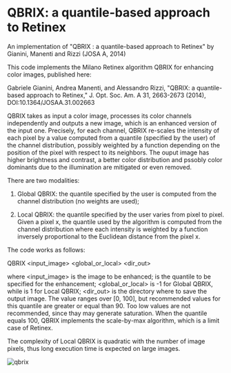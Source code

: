# QBRIX: a quantile-based approach to Retinex
An implementation of "QBRIX : a quantile-based approach to Retinex" by Gianini, Manenti and Rizzi (JOSA A, 2014) 

This code implements the Milano Retinex algorithm QBRIX for enhancing color images, published here:

Gabriele Gianini, Andrea Manenti, and Alessandro Rizzi, "QBRIX: a quantile-based approach to Retinex," J. Opt. Soc. Am. A 31, 2663-2673 (2014), DOI:10.1364/JOSAA.31.002663


QBRIX takes as input a color image, processes its color channels independently and outputs a new image, which is an enhanced version of the input one. Precisely, for each channel, QBRIX re-scales the intensity of each pixel by a value computed from a quantile (specified by the user) of the channel distribution, possibly weighted by a function depending on the position of the pixel with respect to its neighbors. The ouput image has higher brightness and contrast, a better color distribution and pssobly color dominants due to the illumination are mitigated or even removed.

There are two modalities:

1) Global QBRIX: the quantile specified by the user is computed from the channel distribution (no weights are used);

2) Local QBRIX: the quantile specified by the user varies from pixel to pixel. Given a pixel x, the quantile used by the algorithm is computed from the channel distribution where each intensity is weighted by a function inversely proportional to the Euclidean distance from the pixel x. 

The code works as follows:

QBRIX <input_image> <quantile> <global_or_local> <dir_out>

where <input_image> is the image to be enhanced; <quantile> is the quantile to be specified for the enhancement; <global_or_local> is -1 for Global QBRIX, while is 1 for Local QBRIX; <dir_out> is the directory where to save the output image. 
The value <quantile> ranges over [0, 100], but recommended values for this quantile are greater or equal than 90.
Too low values are not recommended, since thay may generate saturation.  When the quantile equals 100, QBRIX implements the scale-by-max algorithm, which is a limit case of Retinex.

The complexity of Local QBRIX is quadratic with the number of image pixels, thus long execution time is expected on large images. 



![qbrix](https://user-images.githubusercontent.com/82895709/199037206-ef4a43b4-c91a-4a9e-9aeb-ddb8ae5c83fa.png)
